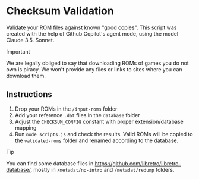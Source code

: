 # Checksum Validation
Validate your ROM files against known "good copies". This script was created with the help of Github Copilot's agent mode, using the model Claude 3.5. Sonnet.

> [!IMPORTANT]
> We are legally obliged to say that downloading ROMs of games you do not own is piracy. We won't provide any files or links to sites where you can download them.

## Instructions
1. Drop your ROMs in the `/input-roms` folder
2. Add your reference `.dat` files in the `database` folder
3. Adjust the `CHECKSUM_CONFIG` constant with proper extension/database mapping
4. Run `node scripts.js` and check the results. Valid ROMs will be copied to the `validated-roms` folder and renamed according to the database.

> [!TIP]
> You can find some database files in https://github.com/libretro/libretro-database/, mostly in `/metadat/no-intro` and `/metadat/redump` folders.
